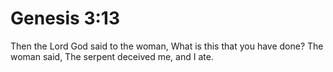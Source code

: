 # Genesis 3:13

Then the Lord God said to the woman, What is this that you have done? The woman said, The serpent deceived me, and I ate.
